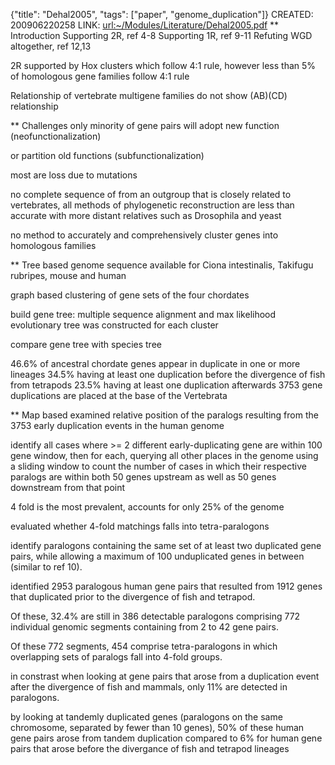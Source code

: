{"title": "Dehal2005", "tags": ["paper", "genome_duplication"]}
CREATED: 200906220258
LINK: <url:~/Modules/Literature/Dehal2005.pdf>
** Introduction
Supporting 2R, ref 4-8
Supporting 1R, ref 9-11
Refuting WGD altogether, ref 12,13

2R supported by Hox clusters which follow 4:1 rule, however less than 5% of
homologous gene families follow 4:1 rule

Relationship of vertebrate multigene families do not show (AB)(CD) relationship

** Challenges
only minority of gene pairs will adopt new function (neofunctionalization)

or partition old functions (subfunctionalization)

most are loss due to mutations

no complete sequence of from an outgroup that is closely related to
vertebrates, all methods of phylogenetic reconstruction are less than
accurate with more distant relatives such as Drosophila and yeast

no method to accurately and comprehensively cluster genes into homologous families

** Tree based
genome sequence available for Ciona intestinalis, Takifugu rubripes, mouse and human

graph based clustering of gene sets of the four chordates

build gene tree: multiple sequence alignment and max likelihood evolutionary
tree was constructed for each cluster

compare gene tree with species tree

46.6% of ancestral chordate genes appear in duplicate in one or more lineages
34.5% having at least one duplication before the divergence of fish from tetrapods
23.5% having at least one duplication afterwards
3753 gene duplications are placed at the base of the Vertebrata

** Map based
examined relative position of the paralogs resulting from the 3753 early
duplication events in the human genome

identify all cases where >= 2 different early-duplicating gene are within 100
gene window, then for each, querying all other places in the genome using a
sliding window to count the number of cases in which their respective paralogs
are within both 50 genes upstream as well as 50 genes downstream from that
point

4 fold is the most prevalent, accounts for only 25% of the genome

evaluated whether 4-fold matchings falls into tetra-paralogons

identify paralogons containing the same set of at least two duplicated gene
pairs, while allowing a maximum of 100 unduplicated genes in between (similar
to ref 10).

identified 2953 paralogous human gene pairs that resulted from 1912 genes that
duplicated prior to the divergence of fish and tetrapod.

Of these, 32.4% are still in 386 detectable paralogons comprising 772
individual genomic segments containing from 2 to 42 gene pairs.

Of these 772 segments, 454 comprise tetra-paralogons in which overlapping sets
of paralogs fall into 4-fold groups.

in constrast when looking at gene pairs that arose from a duplication event
after the divergence of fish and mammals, only 11% are detected in paralogons.

by looking at tandemly duplicated genes (paralogons on the same chromosome,
separated by fewer than 10 genes), 50% of these human gene pairs arose from
tandem duplication compared to 6% for human gene pairs that arose before the
divergance of fish and tetrapod lineages
